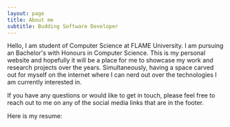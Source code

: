 ```yaml
---
layout: page
title: About me
subtitle: Budding Software Developer
---
```


Hello, I am student of Computer Science at FLAME University.
I am pursuing an Bachelor's with Honours in Computer Science.
This is my personal website and hopefully it will be a place for me to showcase my work and research projects over the years.
Simultaneously, having a space carved out for myself on the internet where I can nerd out over the technologies I am currently interested in.

If you have any questions or would like to get in touch, please feel free to reach out to me on any of the social media links that are in the footer.

Here is my resume:<br>
<object data="{{ site.url }}{{ site.baseurl }}/_pdfs/JeetShahResume.pdf" width="1000" height="1000" type="application/pdf"></object>
